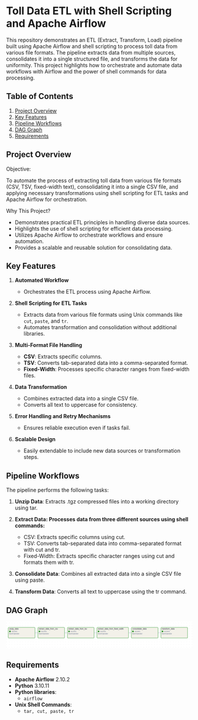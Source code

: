 # Toll Data ETL with Shell Scripting and Apache Airflow

This repository demonstrates an ETL (Extract, Transform, Load) pipeline built using Apache Airflow and shell scripting to process toll data from various file formats. The pipeline extracts data from multiple sources, consolidates it into a single structured file, and transforms the data for uniformity. This project highlights how to orchestrate and automate data workflows with Airflow and the power of shell commands for data processing.

## Table of Contents
1. [Project Overview](#project-overview)
2. [Key Features](#key-features)
3. [Pipeline Workflows](#pipeline-workflows)
4. [DAG Graph](#DAG-graphs)
5. [Requirements](#requirements)

## Project Overview

Objective:  

To automate the process of extracting toll data from various file formats (CSV, TSV, fixed-width text), consolidating it into a single CSV file, and applying necessary transformations using shell scripting for ETL tasks and Apache Airflow for orchestration.

Why This Project?
- Demonstrates practical ETL principles in handling diverse data sources.
- Highlights the use of shell scripting for efficient data processing.
- Utilizes Apache Airflow to orchestrate workflows and ensure automation.
- Provides a scalable and reusable solution for consolidating data.

## Key Features
1. **Automated Workflow**  
   - Orchestrates the ETL process using Apache Airflow.

2. **Shell Scripting for ETL Tasks**  
   - Extracts data from various file formats using Unix commands like `cut`, `paste`, and `tr`.  
   - Automates transformation and consolidation without additional libraries.

3. **Multi-Format File Handling**  
   - **CSV**: Extracts specific columns.  
   - **TSV**: Converts tab-separated data into a comma-separated format.  
   - **Fixed-Width**: Processes specific character ranges from fixed-width files.

4. **Data Transformation**  
   - Combines extracted data into a single CSV file.  
   - Converts all text to uppercase for consistency.

5. **Error Handling and Retry Mechanisms**  
   - Ensures reliable execution even if tasks fail.

6. **Scalable Design**  
   - Easily extendable to include new data sources or transformation steps.


## Pipeline Workflows

The pipeline performs the following tasks:

1. **Unzip Data**: Extracts .tgz compressed files into a working directory using tar.  

2. **Extract Data: Processes data from three different sources using shell commands:**
   - CSV: Extracts specific columns using cut.
   - TSV: Converts tab-separated data into comma-separated format with cut and tr.
   - Fixed-Width: Extracts specific character ranges using cut and formats them with tr.  
   
3. **Consolidate Data**: Combines all extracted data into a single CSV file using paste.  

4. **Transform Data**: Converts all text to uppercase using the tr command.

## DAG Graph
![DAG Graph](assets/DAG_graph.png)

## Requirements

- **Apache Airflow** 2.10.2
- **Python** 3.10.11
- **Python libraries**:
  - `airflow`
- **Unix Shell Commands**:
  - `tar, cut, paste, tr`
 
